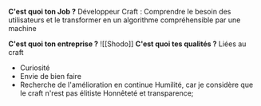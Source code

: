 **C'est quoi ton Job ?**
Développeur Craft : Comprendre le besoin des utilisateurs et le transformer en un algorithme compréhensible par une machine

**C'est quoi ton entreprise ?**
![[Shodo]]
**C'est quoi tes qualités ?**
Liées au craft
- Curiosité
- Envie de bien faire
- Recherche de l'amélioration en continue
Humilité, car je considère que le craft n'rest pas élitiste
Honnêteté et transparence;